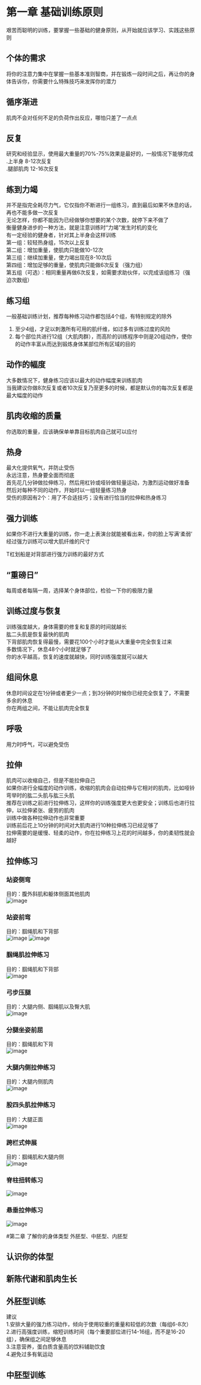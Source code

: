 # 第一章 基础训练原则
艰苦而聪明的训练，要掌握一些基础的健身原则，从开始就应该学习、实践这些原则<br>
## 个体的需求
将你的注意力集中在掌握一些基本准则智商，并在锻炼一段时间之后，再让你的身体告诉你，你需要什么特殊技巧来发挥你的潜力<br>
## 循序渐进
肌肉不会对任何不足的负荷作出反应，哪怕只差了一点点<br>
## 反复
研究和经验显示，使用最大重量的70%-75%效果是最好的，一般情况下能够完成<br>
.上半身 8-12次反复<br>
.腿部肌肉 12-16次反复<br>
## 练到力竭
并不是指完全耗尽力气，它仅指你不断进行一组练习，直到最后如果不休息的话，再也不能多做一次反复<br>
无论怎样，你都不能因为已经做够你想要的某个次数，就停下来不做了<br>
衡量健身进步的一种方法，就是注意训练时“力竭”发生时机的变化<br>
有一定经验的健身者，针对其上半身会这样训练<br>
第一组：较轻热身组，15次以上反复<br>
第二组：增加重量，使肌肉只能做10-12次<br>
第三组：继续加重量，使力竭出现在8-10次后<br>
第四组：增加足够的重量，使肌肉只能做6次反复（强力组）<br>
第五组（可选）：相同重量再做6次反复，如需要求助伙伴，以完成该组练习（强迫次数组）<br>
## 练习组
一般基础训练计划，推荐每种练习动作都包括4个组，有特别规定的除外<br>
1. 至少4组，才足以刺激所有可用的肌纤维，如过多有训练过度的风险<br>
2. 每个部位共进行12组（大肌肉群），而高阶的训练程序中则是20组动作，使你的动作丰富从而达到锻炼身体某部位所有区域的目的<br>
## 动作的幅度
大多数情况下，健身练习应该以最大的动作幅度来训练肌肉<br>
当我建议你做8次反复或者10次反复乃至更多的时候，都是默认你的每次反复都是最大幅度的动作<br>
## 肌肉收缩的质量
你选取的重量，应该确保单单靠目标肌肉自己就可以应付<br>
## 热身
最大化提供氧气，并防止受伤<br>
永远注意，热身要全面而彻底<br>
首先花几分钟做拉伸练习，然后用杠铃或哑铃做轻量运动，为激烈运动做好准备<br>
然后对每种不同的动作，开始时以一组轻量练习热身<br>
受伤的原因有2个：用了不合适技巧；没有进行恰当的拉伸和热身练习<br>
## 强力训练
如果你不进行大重量的训练，你一走上表演台就能被看出来，你的脸上写满‘柔弱’<br>
经过强力训练可以增大肌纤维的尺寸<br>

T杠划船是对背部进行强力训练的最好方式<br>
## “重磅日”
每周或者每隔一周，选择某个身体部位，检验一下你的极限力量<br>
## 训练过度与恢复
训练强度越大，身体需要的修复和复原的时间就越长<br>
肱二头肌是恢复最快的肌肉<br>
下背部肌肉恢复得最慢，需要花100个小时才能从大重量中完全恢复过来<br>
多数情况下，休息48个小时就足够了<br>
你的水平越高，恢复的速度就越快，同时训练强度就可以越大<br>
## 组间休息
休息时间设定在1分钟或者更少一点；到3分钟的时候你已经完全恢复了，不需要多余的休息<br>
你在两组之间，不能让肌肉完全恢复<br>
## 呼吸
用力时呼气，可以避免受伤<br>
## 拉伸
肌肉可以收缩自己，但是不能拉伸自己<br>
如果你进行全幅度的动作训练，收缩的肌肉会自动拉伸与它相对的肌肉，比如哑铃弯举时的肱二头肌与肱三头肌<br>
推荐在训练之前进行拉伸练习，这样你的训练强度更大也更安全；训练后也进行拉伸，以拉伸紧张、疲劳的肌肉<br>
训练中做各种拉伸动作也非常重要<br>
训练前后花上10分钟的时间对大肌肉进行10种拉伸练习已经足够了<br>
拉伸需要的是缓慢、轻柔的动作，你在拉伸练习上花的时间越多，你的柔韧性就会越好<br>
## 拉伸练习
### 站姿侧弯
目的：腹外斜肌和躯体侧面其他肌肉<br>
![image](https://user-images.githubusercontent.com/50080058/123250835-1b141180-d51d-11eb-91c4-59933cbc3e98.png)<br>
### 站姿前弯
目的：腘绳肌和下背部<br>
![image](https://user-images.githubusercontent.com/50080058/123258079-8a8dff00-d525-11eb-88d8-6501169dfde4.png)
![image](https://user-images.githubusercontent.com/50080058/123258052-8366f100-d525-11eb-84ff-e04c8df848d7.png)
### 腘绳肌拉伸练习
目的：腘绳肌和下背部<br>
![image](https://user-images.githubusercontent.com/50080058/123259101-afcf3d00-d526-11eb-9e6a-3c938c4703b6.png)
### 弓步压腿
目的：大腿内侧、腘绳肌以及臀大肌<br>
![image](https://user-images.githubusercontent.com/50080058/123259453-0fc5e380-d527-11eb-8239-157319e85798.png)
### 分腿坐姿前屈
目的：腘绳肌和下背<br>
![image](https://user-images.githubusercontent.com/50080058/123259803-7cd97900-d527-11eb-8c66-9c735c116710.png)
### 大腿内侧拉伸练习
目的：大腿内侧肌肉<br>
![image](https://user-images.githubusercontent.com/50080058/123260182-db065c00-d527-11eb-8ab0-1770142fdea4.png)
### 股四头肌拉伸练习
目的：大腿正面<br>
![image](https://user-images.githubusercontent.com/50080058/123260502-37697b80-d528-11eb-938c-a75c3fdaf4c6.png)
### 跨栏式伸展
目的：腘绳肌和大腿内侧<br>
![image](https://user-images.githubusercontent.com/50080058/123260626-5a942b00-d528-11eb-9486-cc2f7a502b70.png)
### 脊柱扭转练习
![image](https://user-images.githubusercontent.com/50080058/123260679-6c75ce00-d528-11eb-97ea-d1146478758c.png)
### 悬垂拉伸练习
![image](https://user-images.githubusercontent.com/50080058/123260718-77306300-d528-11eb-8a8b-e98f8cd67f72.png)

#第二章 了解你的身体类型
外胚型、中胚型、内胚型<br>
## 认识你的体型
## 新陈代谢和肌肉生长
## 外胚型训练
建议<br>
1.安排大量的强力练习动作，倾向于使用较重的重量和较低的次数（每组6-8次）<br>
2.进行高强度训练，缩短训练时间（每个重要部位进行14-16组，而不是16-20组），确保组之间足够休息<br>
3.注意营养，蛋白质含量高的饮料辅助饮食<br>
4.避免过多有氧运动<br>
## 中胚型训练



